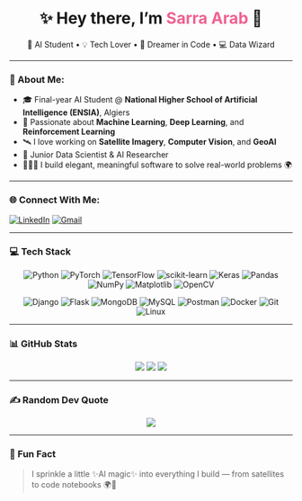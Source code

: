 <h1 align="center">✨ Hey there, I’m <span style="color:#f06292;">Sarra Arab</span> 💖</h1>

<p align="center">🌸 AI Student • 💡 Tech Lover • 🚀 Dreamer in Code • 💻 Data Wizard</p>

---

### 💫 About Me:
- 🎓 Final-year AI Student @ **National Higher School of Artificial Intelligence (ENSIA)**, Algiers  
- 💖 Passionate about **Machine Learning**, **Deep Learning**, and **Reinforcement Learning**  
- 🛰️ I love working on **Satellite Imagery**, **Computer Vision**, and **GeoAI**  
- 🧠 Junior Data Scientist & AI Researcher  
- 👩🏻‍💻 I build elegant, meaningful software to solve real-world problems 🌍  

---

### 🌐 Connect With Me:

[![LinkedIn](https://img.shields.io/badge/-LinkedIn-%23f06292?style=flat&logo=linkedin&logoColor=white)](https://www.linkedin.com/in/sarra-arab-b71177245/)
[![Gmail](https://img.shields.io/badge/-Email-%23e91e63?style=flat&logo=gmail&logoColor=white)](mailto:sarra.arab@ensia.edu.dz)

---

### 💻 Tech Stack

<div align="center">
  
![Python](https://img.shields.io/badge/-Python-f48fb1?logo=python&logoColor=white)
![PyTorch](https://img.shields.io/badge/-PyTorch-f06292?logo=pytorch&logoColor=white)
![TensorFlow](https://img.shields.io/badge/-TensorFlow-f8bbd0?logo=tensorflow&logoColor=white)
![scikit-learn](https://img.shields.io/badge/-Scikit--Learn-f9a825?logo=scikit-learn&logoColor=white)
![Keras](https://img.shields.io/badge/-Keras-e91e63?logo=keras&logoColor=white)
![Pandas](https://img.shields.io/badge/-Pandas-ba68c8?logo=pandas)
![NumPy](https://img.shields.io/badge/-NumPy-ce93d8?logo=numpy)
![Matplotlib](https://img.shields.io/badge/-Matplotlib-ab47bc?logo=plotly)
![OpenCV](https://img.shields.io/badge/-OpenCV-f48fb1?logo=opencv)

![Django](https://img.shields.io/badge/-Django-8e24aa?logo=django)
![Flask](https://img.shields.io/badge/-Flask-ad1457?logo=flask)
![MongoDB](https://img.shields.io/badge/-MongoDB-43a047?logo=mongodb)
![MySQL](https://img.shields.io/badge/-MySQL-64b5f6?logo=mysql)
![Postman](https://img.shields.io/badge/-Postman-ff8a65?logo=postman)
![Docker](https://img.shields.io/badge/-Docker-4dd0e1?logo=docker)
![Git](https://img.shields.io/badge/-Git-f06292?logo=git)
![Linux](https://img.shields.io/badge/-Linux-fce4ec?logo=linux&logoColor=black)

</div>

---

### 📊 GitHub Stats

<p align="center">
  <img src="https://github-readme-stats.vercel.app/api?username=itssarrah&show_icons=true&theme=rose_pine&hide_border=false&count_private=true" />
  <img src="https://github-readme-streak-stats.herokuapp.com/?user=itssarrah&theme=rose_pine&hide_border=false" />
  <img src="https://github-readme-stats.vercel.app/api/top-langs/?username=itssarrah&layout=compact&theme=rose_pine" />
</p>

---

### ✍️ Random Dev Quote
<p align="center">
  <img src="https://quotes-github-readme.vercel.app/api?type=horizontal&theme=light" />
</p>

---

### 🎀 Fun Fact
> I sprinkle a little ✨AI magic✨ into everything I build — from satellites to code notebooks 🌍🌸  
